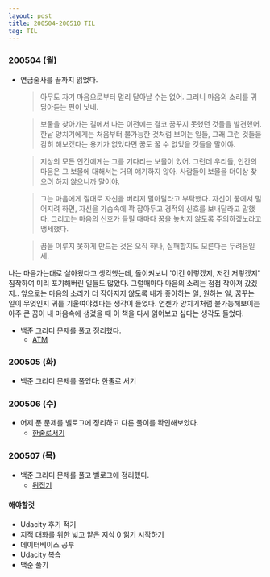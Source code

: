 ```yaml
---
layout: post
title: 200504-200510 TIL
tag: TIL
---
```


### 200504 (월)
- 연금술사를 끝까지 읽었다.
  > 아무도 자기 마음으로부터 멀리 달아날 수는 없어. 그러니 마음의 소리를 귀담아듣는 편이 낫네.
  
  > 보물을 찾아가는 길에서 나는 이전에는 결코 꿈꾸지 못했던 것들을 발견했어. 한낱 양치기에게는 처음부터 불가능한 것처럼 보이는 일들, 그래 그런 것들을 감히 해보겠다는 용기가 없었다면 꿈도 꿀 수 없었을 것들을 말이야.
  
  > 지상의 모든 인간에게는 그를 기다리는 보물이 있어. 그런데 우리들, 인간의 마음은 그 보물에 대해서는 거의 얘기하지 않아. 사람들이 보물을 더이상 찾으려 하지 않으니까 말이야.
  
  > 그는 마음에게 절대로 자신을 버리지 말아달라고 부탁했다. 자신이 꿈에서 멀어지려 하면, 자신을 가슴속에 꽉 잡아두고 경적의 신호를 보내달라고 말했다. 그리고는 마음의 신호가 들릴 때마다 꿈을 놓치지 않도록 주의하겠노라고 맹세했다.
  
  > 꿈을 이루지 못하게 만드는 것은 오직 하나, 실패할지도 모른다는 두려움일세.
  
 나는 마음가는대로 살아왔다고 생각했는데, 돌이켜보니 '이건 이렇겠지, 저건 저렇겠지' 짐작하여 미리 포기해버린 일들도 많았다. 그럴때마다 마음의 소리는 점점 작아져 갔겠지.. 앞으로는 마음의 소리가 더 작아지지 않도록 내가 좋아하는 일, 원하는 일, 꿈꾸는 일이 무엇인지 귀를 기울여야겠다는 생각이 들었다. 언젠가 양치기처럼 불가능해보이는 아주 큰 꿈이 내 마음속에 생겼을 때 이 책을 다시 읽어보고 싶다는 생각도 들었다.
 
- 백준 그리디 문제를 풀고 정리했다.
  - [ATM](https://velog.io/@langssi/%EB%B0%B1%EC%A4%80-11399ATM)

### 200505 (화)
- 백준 그리디 문제를 풀었다: 한줄로 서기

### 200506 (수)
- 어제 푼 문제를 벨로그에 정리하고 다른 풀이를 확인해보았다.
  - [한줄로서기](https://velog.io/@langssi/%EB%B0%B1%EC%A4%80-1138-%ED%95%9C%EC%A4%84%EB%A1%9C-%EC%84%9C%EA%B8%B0)

### 200507 (목)
- 백준 그리디 문제를 풀고 벨로그에 정리했다.
  - [뒤집기](https://velog.io/@langssi/%EB%B0%B1%EC%A4%80-1439-%EB%92%A4%EC%A7%91%EA%B8%B0)
 
#### 해야할것
- Udacity 후기 적기
- 지적 대화를 위한 넓고 얕은 지식 0 읽기 시작하기
- 데이터베이스 공부
- Udacity 복습
- 백준 풀기

